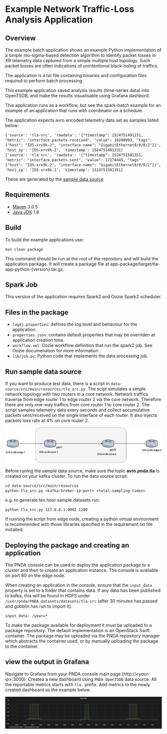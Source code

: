 # Example Network Traffic-Loss Analysis Application

## Overview

The example batch application shows an example Python implementation of a simple mu-sigma-based detection algorithm to identify packet losses in XR telemetry data captured from a simple multiple host topology. Such packet losses are often indications of unintentional black-holing of traffics.

The application is a tar file containing binaries and configuration files required to perform batch processing. 

This example application saved analysis results (time-series data) into OpenTSDB, and make the results visualisable using Grafana dashbord. 

This application runs as a workflow, but see the spark-batch example for an example of an application that runs with coordinator on a schedule.

The application expects avro encoded telemetry data set as samples listed below:

 ```
 {'source': 'tla-src', 'rawdata': '{"timestamp": 1524751491231, "metric": "interface.packets-received", "value": 16280993, "tags": {"host": "IOS-xrv9k-2", "interface-name": "GigabitEthernet0/0/0/2"}}', 'host_ip': 'IOS-xrv9k-2', 'timestamp': 1524751491231}
 {'source': 'tla-src', 'rawdata': '{"timestamp": 1524751581351, "metric": "interface.packets-sent", "value": 17174445, "tags": {"host": "IOS-xrv9k-2", "interface-name": "GigabitEthernet0/0/0/2"}}', 'host_ip': 'IOS-xrv9k-2', 'timestamp': 1524751581351}
 ```
 
These are generated by the [sample data source](#run-sample-data-source)

## Requirements

* [Maven](https://maven.apache.org/docs/3.0.5/release-notes.html) 3.0.5
* [Java JDK](https://docs.oracle.com/javase/8/docs/technotes/guides/install/install_overview.html) 1.8

## Build

To build the example applications use:

````
mvn clean package
````

This command should be run at the root of the repository and will build the application package.  It will create a package file at app-package/target/tla-app-python-{version}.tar.gz.

## Spark Job

This version of the application requires Spark2 and Oozie Spark2 scheduler. 

## Files in the package

- `log4j.properties`: defines the log level and behaviour for the application.
- `properties.json`: contains default properties that may be overriden at application creation time.
- `workflow.xml`: Oozie workflow definition that run the spark2 job. See Oozie documenation for more information.
- `lib/job.py`: Python code that implements the data processing job.

## Run sample data source

If you want to produce test data, there is a script in `data-source/src/main/resources/tla_src.py`. The scipt simulates a simple network topology with two routers in a core network. Network traffics traverse from edge router 1 to edge router 2 via the core network. Therefore there are only one-way traffics from core router 1 to core router 2. The script samples telemetry data every seconds and collect accumulative packets sent/received on the single interface of each router. It also injects packets loss rate at 4% on core router 2. 

![simple-network-topology](images/network-topology.png)

Before runing the sample data source, make sure the topic **avro.pnda.tla** is created on your kafka cluster.
To run the data source script:

    cd data-source/src/main/resources
    python tla_src.py <kafka-broker-ip:port> <total-sampling-times>

e.g. to generate ten hour sample datasets run:
    
    python tla_src.py 127.0.0.1:9092 1200

If running the script from edge node, creating a python virtual environment is recommended with those libraries specified in the requirement.txt file installed. 

## Deploying the package and creating an application

The PNDA console can be used to deploy the application package to a cluster and then to create an application instance. The console is available on port 80 on the edge node.

When creating an application in the console, ensure that the `input_data` property is set to a folder that contains data. If any data has been published to kafka, this will be found in HDFS under `/user/pnda/PNDA_datasets/datasets/tla-src` (after 30 minutes has passed and gobblin has run to import it).

```
input_data: /year=*
```

To make the package available for deployment it must be uploaded to a package repository. The default implementation is an OpenStack Swift container. The package may be uploaded via the PNDA repository manager which abstracts the container used, or by manually uploading the package to the container.


## view the output in Grafana

Navigate to Grafana from your PNDA console main page (http://<your-ip\>:3000). Createa a new dashboard using `PNDA OpenTSDB` data source. All the reportable metrics starts with `tla.` prefix. Add metrics to the newly created dashboard as the example below. 

![example-grafana-view](images/example-dashboard.png)

